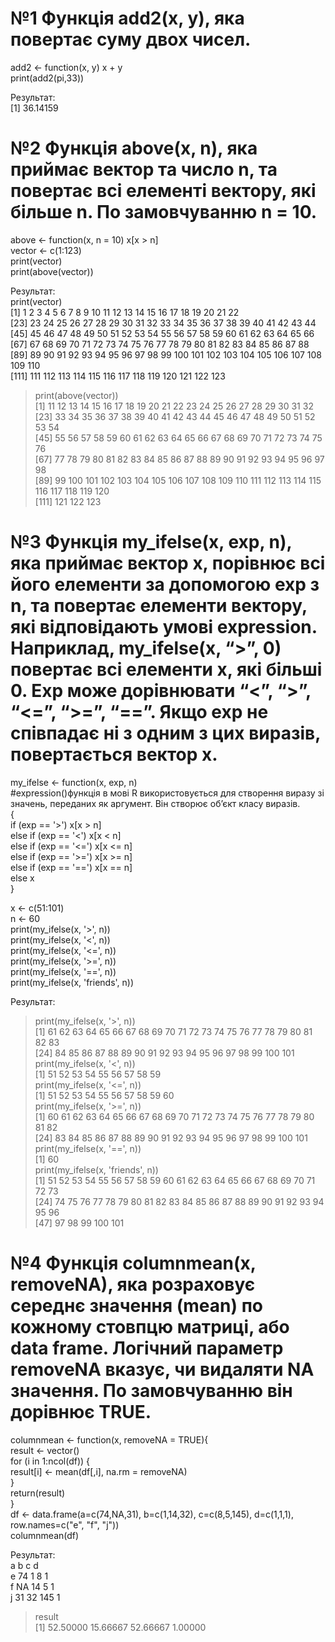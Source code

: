 # №1 Функція add2(x, y), яка повертає суму двох чисел.   


add2 <- function(x, y) x + y   
print(add2(pi,33))   

Результат:   
[1] 36.14159   

# №2 Функція above(x, n), яка приймає вектор та число n, та повертає всі елементі вектору, які більше n. По замовчуванню n = 10.   


above <- function(x, n = 10) x[x > n]   
vector <- c(1:123)   
print(vector)   
print(above(vector))   

Результат:   
print(vector)   
  [1]   1   2   3   4   5   6   7   8   9  10  11  12  13  14  15  16  17  18  19  20  21  22   
 [23]  23  24  25  26  27  28  29  30  31  32  33  34  35  36  37  38  39  40  41  42  43  44   
 [45]  45  46  47  48  49  50  51  52  53  54  55  56  57  58  59  60  61  62  63  64  65  66   
 [67]  67  68  69  70  71  72  73  74  75  76  77  78  79  80  81  82  83  84  85  86  87  88   
 [89]  89  90  91  92  93  94  95  96  97  98  99 100 101 102 103 104 105 106 107 108 109 110   
[111] 111 112 113 114 115 116 117 118 119 120 121 122 123   
> print(above(vector))   
  [1]  11  12  13  14  15  16  17  18  19  20  21  22  23  24  25  26  27  28  29  30  31  32   
 [23]  33  34  35  36  37  38  39  40  41  42  43  44  45  46  47  48  49  50  51  52  53  54   
 [45]  55  56  57  58  59  60  61  62  63  64  65  66  67  68  69  70  71  72  73  74  75  76   
 [67]  77  78  79  80  81  82  83  84  85  86  87  88  89  90  91  92  93  94  95  96  97  98   
 [89]  99 100 101 102 103 104 105 106 107 108 109 110 111 112 113 114 115 116 117 118 119 120   
[111] 121 122 123   

# №3 Функція my_ifelse(x, exp, n), яка приймає вектор x, порівнює всі його елементи за допомогою exp з n, та повертає елементи вектору, які відповідають умові expression. Наприклад, my_ifelse(x, “>”, 0) повертає всі елементи x, які більші 0. Exp може дорівнювати “<”, “>”, “<=”, “>=”, “==”. Якщо exp не співпадає ні з одним з цих виразів, повертається вектор x.   


my_ifelse <- function(x, exp, n)   
#expression()функція в мові R використовується для створення виразу зі значень, переданих як аргумент. Він створює об’єкт класу виразів.   
  {   
  if (exp == '>') x[x > n]   
  else if (exp == '<') x[x < n]   
  else if (exp == '<=') x[x <= n]   
  else if (exp == '>=') x[x >= n]   
  else if (exp == '==') x[x == n]   
  else x   
  }   
   
x <- c(51:101)   
n <- 60   
print(my_ifelse(x, '>', n))   
print(my_ifelse(x, '<', n))   
print(my_ifelse(x, '<=', n))   
print(my_ifelse(x, '>=', n))   
print(my_ifelse(x, '==', n))   
print(my_ifelse(x, 'friends', n))   

Результат:   
> print(my_ifelse(x, '>', n))   
 [1]  61  62  63  64  65  66  67  68  69  70  71  72  73  74  75  76  77  78  79  80  81  82  83   
[24]  84  85  86  87  88  89  90  91  92  93  94  95  96  97  98  99 100 101   
> print(my_ifelse(x, '<', n))   
[1] 51 52 53 54 55 56 57 58 59   
> print(my_ifelse(x, '<=', n))   
 [1] 51 52 53 54 55 56 57 58 59 60   
> print(my_ifelse(x, '>=', n))   
 [1]  60  61  62  63  64  65  66  67  68  69  70  71  72  73  74  75  76  77  78  79  80  81  82   
[24]  83  84  85  86  87  88  89  90  91  92  93  94  95  96  97  98  99 100 101   
> print(my_ifelse(x, '==', n))   
[1] 60   
> print(my_ifelse(x, 'friends', n))   
 [1]  51  52  53  54  55  56  57  58  59  60  61  62  63  64  65  66  67  68  69  70  71  72  73   
[24]  74  75  76  77  78  79  80  81  82  83  84  85  86  87  88  89  90  91  92  93  94  95  96   
[47]  97  98  99 100 101   


# №4 Функція columnmean(x, removeNA), яка розраховує середнє значення (mean) по кожному стовпцю матриці, або data frame. Логічний параметр removeNA вказує, чи видаляти NA значення. По замовчуванню він дорівнює TRUE.   
columnmean <- function(x, removeNA = TRUE){   
  result <- vector()   
  for (i in 1:ncol(df)) {   
    result[i] <- mean(df[,i], na.rm = removeNA)   
  }   
  return(result)   
}   
df <- data.frame(a=c(74,NA,31), b=c(1,14,32), c=c(8,5,145), d=c(1,1,1), row.names=c("e", "f", "j"))   
columnmean(df)      

      
Результат:   
   a  b   c d   
e 74  1   8 1   
f NA 14   5 1   
j 31 32 145 1   
> result   
[1] 52.50000 15.66667 52.66667  1.00000      
